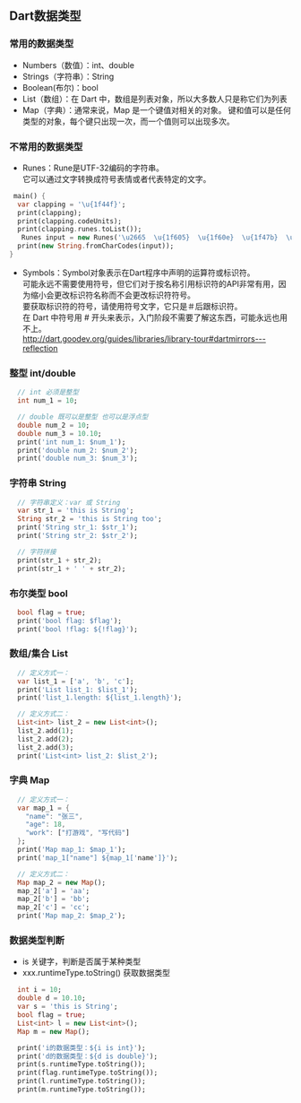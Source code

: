 ## Dart数据类型
### 常用的数据类型
 * Numbers（数值）：int、double
 * Strings（字符串）：String
 * Boolean(布尔)：bool
 * List（数组）：在 Dart 中，数组是列表对象，所以大多数人只是称它们为列表
 * Map（字典）：通常来说，Map 是一个键值对相关的对象。 键和值可以是任何类型的对象，每个键只出现一次，而一个值则可以出现多次。

### 不常用的数据类型
 * Runes：Rune是UTF-32编码的字符串。  
 它可以通过文字转换成符号表情或者代表特定的文字。
 ```dart
  main() {
   var clapping = '\u{1f44f}';
   print(clapping);
   print(clapping.codeUnits);
   print(clapping.runes.toList());
    Runes input = new Runes('\u2665  \u{1f605}  \u{1f60e}  \u{1f47b}  \u {1f596}  \u{1f44d}');
   print(new String.fromCharCodes(input));
}
 ```
 * Symbols：Symbol对象表示在Dart程序中声明的运算符或标识符。  
 可能永远不需要使用符号，但它们对于按名称引用标识符的API非常有用，因为缩小会更改标识符名称而不会更改标识符符号。  
 要获取标识符的符号，请使用符号文字，它只是＃后跟标识符。  
 在 Dart 中符号用 # 开头来表示，入门阶段不需要了解这东西，可能永远也用不上。  
 http://dart.goodev.org/guides/libraries/library-tour#dartmirrors---reflection

### 整型 int/double
```dart
  // int 必须是整型
  int num_1 = 10;

  // double 既可以是整型 也可以是浮点型
  double num_2 = 10;
  double num_3 = 10.10;
  print('int num_1: $num_1');
  print('double num_2: $num_2');
  print('double num_3: $num_3');
```
### 字符串 String
```dart
  // 字符串定义：var 或 String
  var str_1 = 'this is String';
  String str_2 = 'this is String too';
  print('String str_1: $str_1');
  print('String str_2: $str_2');

  // 字符拼接
  print(str_1 + str_2);
  print(str_1 + ' ' + str_2);
```

### 布尔类型 bool 
```dart
  bool flag = true;
  print('bool flag: $flag');
  print('bool !flag: ${!flag}');
```
  
### 数组/集合 List
```dart
  // 定义方式一：
  var list_1 = ['a', 'b', 'c'];
  print('List list_1: $list_1');
  print('list_1.length: ${list_1.length}');

  // 定义方式二：
  List<int> list_2 = new List<int>();
  list_2.add(1);
  list_2.add(2);
  list_2.add(3);
  print('List<int> list_2: $list_2');
```
  
### 字典 Map
```dart
  // 定义方式一：
  var map_1 = {
    "name": "张三",
    "age": 18,
    "work": ["打游戏", "写代码"]
  };
  print('Map map_1: $map_1');
  print('map_1["name"] ${map_1['name']}');

  // 定义方式二：
  Map map_2 = new Map();
  map_2['a'] = 'aa';
  map_2['b'] = 'bb';
  map_2['c'] = 'cc';
  print('Map map_2: $map_2');
```

### 数据类型判断
- is 关键字，判断是否属于某种类型
- xxx.runtimeType.toString() 获取数据类型
```dart
  int i = 10;
  double d = 10.10;
  var s = 'this is String';
  bool flag = true;
  List<int> l = new List<int>();
  Map m = new Map();

  print('i的数据类型：${i is int}');
  print('d的数据类型：${d is double}');
  print(s.runtimeType.toString());
  print(flag.runtimeType.toString());
  print(l.runtimeType.toString());
  print(m.runtimeType.toString());
  ```